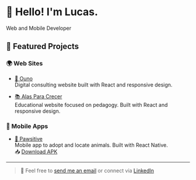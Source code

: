 # 👋 Hello! I'm Lucas.

Web and Mobile Developer

## 🚀 Featured Projects

### 🌍 Web Sites

- [💼 Ouno](https://ouno.com.ar/)  
  Digital consulting website built with React and responsive design.

- [📚 Alas Para Crecer](https://alasparacrecer.com.ar/)  
  Educational website focused on pedagogy. Built with React and responsive design.

### 📱 Mobile Apps

- [🐾 Pawsitive](https://github.com/Luketruke/Luketruke/releases/download/v1.0.0/pawsitive.apk)  
  Mobile app to adopt and locate animals. Built with React Native.  
  📥 [Download APK](https://github.com/Luketruke/Luketruke/releases/download/v1.0.0/pawsitive.apk)

---

> 💌 Feel free to [send me an email](mailto:lucaszabalett@gmail.com) or connect via [LinkedIn](https://linkedin.com/in/lucaszabalett)
